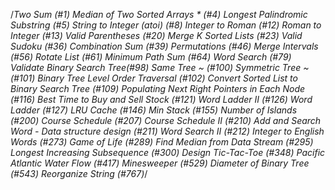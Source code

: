 /*Two Sum (#1)
Median of Two Sorted Arrays * (#4)
Longest Palindromic Substring (#5)
String to Integer (atoi) (#8)
Integer to Roman (#12)
Roman to Integer (#13)
Valid Parentheses (#20)
Merge K Sorted Lists (#23)
Valid Sudoku (#36)
Combination Sum (#39)
Permutations (#46)
Merge Intervals (#56)
Rotate List (#61)
Minimum Path Sum (#64)
Word Search (#79)
Validate Binary Search Tree(#98)
Same Tree ~ (#100)
Symmetric Tree ~ (#101)
Binary Tree Level Order Traversal (#102)
Convert Sorted List to Binary Search Tree (#109)
Populating Next Right Pointers in Each Node (#116)
Best Time to Buy and Sell Stock (#121)
Word Ladder II (#126)
Word Ladder (#127)
LRU Cache (#146)
Min Stack (#155)
Number of Islands (#200)
Course Schedule (#207)
Course Schedule II (#210)
Add and Search Word - Data structure design (#211)
Word Search II (#212)
Integer to English Words (#273)
Game of Life (#289)
Find Median from Data Stream (#295)
Longest Increasing Subsequence (#300)
Design Tic-Tac-Toe (#348)
Pacific Atlantic Water Flow (#417)
Minesweeper (#529)
Diameter of Binary Tree (#543)
Reorganize String (#767)*/